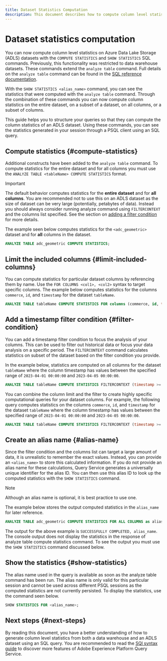 ```yaml
---
title: Dataset Statistics Computation 
description: This document describes how to compute column level statistics on Azure Data Lake Storage (ADLS) datasets with SQL commands.
---
```

# Dataset statistics computation

You can now compute column level statistics on Azure Data Lake Storage (ADLS) datasets with the `COMPUTE STATISTICS` and `SHOW STATISTICS` SQL commands. Previously, this functionality was restricted to data warehouse datasets. These commands extend the `analyze table` command. Full details on the `analyze table` command can be found in the [SQL reference documentation](../sql/syntax.md#analyze-table).

With the `SHOW STATISTICS <alias_name>` command, you can see the statistics that were computed with the `analyze table` command. Through the combination of these commands you can now compute column statistics on the entire dataset, on a subset of a dataset, on all columns, or a subset of columns.

This guide helps you to structure your queries so that they can compute the column statistics of an ADLS dataset. Using these commands, you can see the statistics generated in your session through a PSQL client using an SQL query.

## Compute statistics {#compute-statistics}

Additional constructs have been added to the `analyze table` command. To compute statistics for the entire dataset and for all columns you must use the `ANALYZE TABLE <tableName> COMPUTE STATISTICS` format. 

>[!IMPORTANT]
>
>The default behavior computes statistics for the **entire dataset** and for **all columns**. You are recommended not to use this on an ADLS dataset as the size of dataset can be very large (potentially, petabytes of data). Instead you should always consider running analyze command using `FILTERCONTEXT` and the columns list specified. See the section on [adding a filter condition](#filter-condition) for more details.

The example seen below computes statistics for the `<adc_geometric>` dataset and for **all** columns in the dataset.

```sql
ANALYZE TABLE adc_geometric COMPUTE STATISTICS;
```

## Limit the included columns {#limit-included-columns}

You can compute statistics for particular dataset columns by referencing them by name. Use the `FOR COLUMNS <col1>, <col2>` syntax to target specific columns. The example below computes statistics for the columns  `commerce`, `id`, and `timestamp` for the  dataset `tableName`.

```sql
ANALYZE TABLE tableName COMPUTE STATISTICS FOR columns (commerce, id, timestamp);
```

## Add a timestamp filter condition {#filter-condition}

You can add a timestamp filter condition to focus the analysis of your columns. This can be used to filter out historical data or focus your data analysis on a specific period. The `FILTERCONTEXT` command calculates statistics on subset of the dataset based on the filter condition you provide.

In the example below, statistics are computed on all columns for the dataset `tableName` where the column timestamp has values between the specified range of `2023-04-01 00:00:00` and `2023-04-05 00:00:00`. 

```sql
ANALYZE TABLE tableName COMPUTE STATISTICS FILTERCONTEXT (timestamp >= to_timestamp('2023-04-01 00:00:00') and timestamp <= to_timestamp('2023-04-05 00:00:00')) FOR ALL COLUMNS;
```

You can combine the column limit and the filter to create highly specific computational queries for your dataset columns. For example, the following query computes statistics on the columns `commerce`, `id`, and `timestamp` for the  dataset `tableName` where the column timestamp has values between the specified range of `2023-04-01 00:00:00` and `2023-04-05 00:00:00`. 

```sql
ANALYZE TABLE tableName COMPUTE STATISTICS FILTERCONTEXT (timestamp >= to_timestamp('2023-04-01 00:00:00') and timestamp <= to_timestamp('2023-04-05 00:00:00')) FOR (columns commerce, id, timestamp);
```

## Create an alias name {#alias-name}

Since the filter condition and the columns list can target a large amount of data, it is unrealistic to remember the exact values. Instead, you can provide an `<alias_name>` to store this calculated information. If you do not provide an alias name for these calculations, Query Service generates a universally unique identifier for the alias ID. You can then use this alias ID to look up the computed statistics with the `SHOW STATISTICS` command. 

>[!NOTE]
>
>Although an alias name is optional, it is best practice to use one.

The example below stores the output computed statistics in the `alias_name` for later reference.

```sql
ANALYZE TABLE adc_geometric COMPUTE STATISTICS FOR ALL COLUMNS as alias_name;
```

The output for the above example is `SUCCESSFULLY COMPLETED, alias_name`. The console output does not display the statistics in the response of analyze table compute statistics command. To see the output you must use the `SHOW STATISTICS` command discussed below.

## Show the statistics {#show-statistics}

The alias name used in the query is available as soon as the analyze table command has been run. The alias name is only valid for this particular session and cannot be used across different PSQL sessions as the computed statistics are not currently persisted. To display the statistics, use the command seen below.

```sql
SHOW STATISTICS FOR <alias_name>;
```

## Next steps {#next-steps}

By reading this document, you have a better understanding of how to generate column level statistics from both a data warehouse and an ADLS dataset using an SQL query. You are recommended to read the [SQl syntax guide](../sql/syntax.md) to discover more features of Adobe Experience Platform Query Service.
